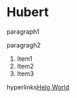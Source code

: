# Hubert
paragraph1

paragragh2

1. Item1
2. Item2
3. Item3

hyperlinks[Helo World](https://www.example.com)
